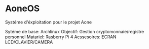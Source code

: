 # AoneOS
Systéme d'éxploitation pour le projet Aone

Sytéme de base: Archlinux
Objectif: Gestion cryptomonnaie/registre personnel
Matariel: Rasberry Pi 4
Acssesoires: ECRAN LCD/CLAVIER/CAMERA
